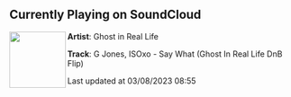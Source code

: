 ## Currently Playing on SoundCloud

[<img align="left" width="100" src="https://i1.sndcdn.com/artworks-L0XDoCuIz2SCzbtc-EkgZwA-t500x500.jpg">](https://soundcloud.com/ghostinreallife/g-jones-isoxo-say-what-ghost-in-real-life-dnb-remix)

**Artist**: Ghost in Real Life 

**Track**: G Jones, ISOxo - Say What (Ghost In Real Life DnB Flip)

Last updated at 03/08/2023 08:55
